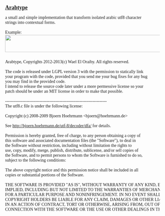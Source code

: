 <!DOCTYPE HTML PUBLIC "-//W3C//DTD HTML 4.0 Transitional//EN">
<HTML>
<HEAD>
	<META HTTP-EQUIV="CONTENT-TYPE" CONTENT="text/html; charset=utf-8">
	<TITLE></TITLE>
	<META NAME="GENERATOR" CONTENT="LibreOffice 3.5  (Linux)">
	<META NAME="CREATED" CONTENT="0;0">
	<META NAME="CHANGED" CONTENT="20130520;21092800">
	<STYLE TYPE="text/css">
	<!--
		@page { margin: 2cm }
		P { margin-bottom: 0.21cm }
		PRE.western { font-family: "Liberation Serif", serif }
		PRE.cjk { font-family: "WenQuanYi Micro Hei", monospace }
		PRE.ctl { font-family: "Lohit Hindi", monospace }
		A:link { so-language: zxx }
	-->
	</STYLE>
</HEAD>
<BODY LANG="en-CA" DIR="LTR">
<PRE CLASS="western" STYLE="text-align: left"><FONT SIZE=4><U><B>Arabtype</B></U></FONT></PRE>

<PRE CLASS="western" STYLE="text-align: left">
a small and simple implementation that transform isolated arabic utf8 character
strings into contextual forms.

Example:
<IMG SRC="README_html_6e815e89.png" NAME="graphics1" ALIGN=LEFT WIDTH=665 HEIGHT=56 BORDER=0>


<U><B>LICENSE:</B></U>

Arabtype, Copyrights 2012-2013(c) Wael El Oraiby. All rights reserved.

The code is released under LGPL version 3 with the permission to statically link
your program with the code, provided that you send me your bug fixes for any bug
you may find in the provided code.
I intend to release the source code later under a more permessive license so your
patch should be under an MIT license in order to make that possible.

-----------------------------------------------------------------------
The utf8.c file is under the following license:

Copyright (c) 2008-2009 Bjoern Hoehrmann &lt;bjoern@hoehrmann.de&gt;

See <A HREF="http://bjoern.hoehrmann.de/utf-8/decoder/dfa/">http://bjoern.hoehrmann.de/utf-8/decoder/dfa/</A> for details.

Permission is hereby granted, free of charge, to any person obtaining a copy of
this software and associated documentation files (the &quot;Software&quot;), to deal in
the Software without restriction, including without limitation the rights to
use, copy, modify, merge, publish, distribute, sublicense, and/or sell copies of
the Software, and to permit persons to whom the Software is furnished to do so,
subject to the following conditions:

The above copyright notice and this permission notice shall be included in all
copies or substantial portions of the Software.

THE SOFTWARE IS PROVIDED &quot;AS IS&quot;, WITHOUT WARRANTY OF ANY KIND, EXPRESS OR
IMPLIED, INCLUDING BUT NOT LIMITED TO THE WARRANTIES OF MERCHANTABILITY, FITNESS
FOR A PARTICULAR PURPOSE AND NONINFRINGEMENT. IN NO EVENT SHALL THE AUTHORS OR
COPYRIGHT HOLDERS BE LIABLE FOR ANY CLAIM, DAMAGES OR OTHER LIABILITY, WHETHER
IN AN ACTION OF CONTRACT, TORT OR OTHERWISE, ARISING FROM, OUT OF OR IN
CONNECTION WITH THE SOFTWARE OR THE USE OR OTHER DEALINGS IN THE SOFTWARE.</PRE>
</BODY>
</HTML>
